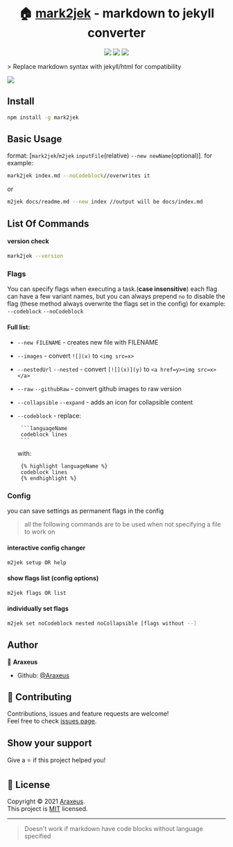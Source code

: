 <h1 align="center">🏠 <a href="https://github.com/Araxeus/mark2jek">mark2jek<a> - markdown to jekyll converter</h1>

<p align="center">
<a href ="https://www.npmjs.com/package/mark2jek.svg"><img src="https://img.shields.io/npm/v/mark2jek"></a> 
<a href ="https://github.com/Araxeus/mark2jek/blob/main/LICENSE"><img src="https://img.shields.io/badge/License-MIT-yellow.svg"></a> 
<a href ="https://github.com/Araxeus/mark2jek"><img src="https://img.shields.io/badge/Maintained%3F-yes-green.svg"></a>
</p>
> Replace markdown syntax with jekyll/html for compatibility

<a href ="https://www.npmjs.com/package/mark2jek"><img src="https://img.shields.io/npm/v/mark2jek"></a> 

## Install

```sh
npm install -g mark2jek
```

## Basic Usage

format: [`mark2jek`/`m2jek` `inputFile`(relative) `--new newName`(optional)]. for example:

```sh
mark2jek index.md --noCodeblock//overwrites it
```
or
```sh
m2jek docs/readme.md --new index //output will be docs/index.md
```

## List Of Commands

#### version check
```sh
mark2jek --version
```

### Flags
You can specify flags when executing a task.(**case insensitive**)
each flag can have a few variant names, but you can always prepend `no` to disable the flag
(these method always overwrite the flags set in the config)
for example:
`--codeblock` `--noCodeblock`

#### Full list:

* `--new FILENAME` - creates new file with FILENAME

* `--images` - convert `![](x)` to `<img src=x>`

* `--nestedUrl` `--nested` - convert `[![](x)](y)` to `<a href=y><img src=x></a>`

* `--raw` `--githubRaw` - convert github images to raw version

* `--collapsible` `--expand` - adds an icon for collapsible content

*  `--codeblock` - replace:
    ```
     ```languageName
     codeblock lines
     ```‎
   ```
   with:
   ```liquid
    {% highlight languageName %}
    codeblock lines
    {% endhighlight %}
   ```

### Config
you can save settings as permanent flags in the config
> all the following commands are to be used when not specifying a file to work on

#### interactive config changer
```sh
m2jek setup OR help
```

#### show flags list (config options)
```sh
m2jek flags OR list
```

#### individually set flags
```sh
m2jek set noCodeblock nested noCollapsible [flags without --]
```

## Author

👤 **Araxeus**

* Github: [@Araxeus](https://github.com/Araxeus)

## 🤝 Contributing

Contributions, issues and feature requests are welcome!<br />Feel free to check [issues page](https://github.com/Araxeus/mark2jek/issues). 

## Show your support

Give a ⭐️ if this project helped you!

## 📝 License

Copyright © 2021 [Araxeus](https://github.com/Araxeus).<br />
This project is [MIT](https://github.com/Araxeus/mark2jek/blob/main/LICENSE) licensed.

***
> Doesn't work if markdown have code blocks without language specified
